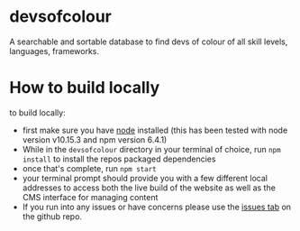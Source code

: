 # devsofcolour
A searchable and sortable database to find devs of colour of all skill levels, languages, frameworks.

# How to build locally
to build locally:
* first make sure you have [node](https://nodejs.org) installed (this has been tested with node version v10.15.3 and npm version 6.4.1)
* While in the `devsofcolour` directory in your terminal of choice, run `npm install` to install the repos packaged dependencies
* once that's complete, run `npm start`
* your terminal prompt should provide you with a few different local addresses to access both the live build of the website as well as the CMS interface for managing content
* If you run into any issues or have concerns please use the [issues tab](https://github.com/tatianamac/devsofcolour/issues) on the github repo.